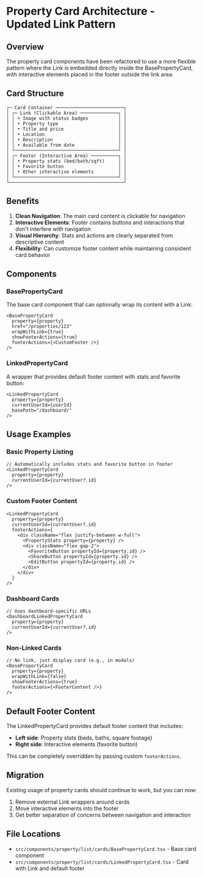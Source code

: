 # Property Card Architecture - Updated Link Pattern

## Overview

The property card components have been refactored to use a more flexible pattern where the Link is embedded directly inside the BasePropertyCard, with interactive elements placed in the footer outside the link area.

## Card Structure

```
┌─ Card Container ─────────────────────────┐
│ ┌─ Link (Clickable Area) ──────────────┐ │
│ │ • Image with status badges           │ │
│ │ • Property type                      │ │
│ │ • Title and price                    │ │
│ │ • Location                           │ │
│ │ • Description                        │ │
│ │ • Available from date                │ │
│ └──────────────────────────────────────┘ │
│ ┌─ Footer (Interactive Area) ──────────┐ │
│ │ • Property stats (bed/bath/sqft)     │ │
│ │ • Favorite button                    │ │
│ │ • Other interactive elements         │ │
│ └──────────────────────────────────────┘ │
└──────────────────────────────────────────┘
```

## Benefits

1. **Clean Navigation**: The main card content is clickable for navigation
2. **Interactive Elements**: Footer contains buttons and interactions that don't interfere with navigation
3. **Visual Hierarchy**: Stats and actions are clearly separated from descriptive content
4. **Flexibility**: Can customize footer content while maintaining consistent card behavior

## Components

### BasePropertyCard

The base card component that can optionally wrap its content with a Link:

```tsx
<BasePropertyCard
  property={property}
  href="/properties/123"
  wrapWithLink={true}
  showFooterActions={true}
  footerActions={<CustomFooter />}
/>
```

### LinkedPropertyCard

A wrapper that provides default footer content with stats and favorite button:

```tsx
<LinkedPropertyCard
  property={property}
  currentUserId={userId}
  basePath="/dashboard/"
/>
```

## Usage Examples

### Basic Property Listing

```tsx
// Automatically includes stats and favorite button in footer
<LinkedPropertyCard
  property={property}
  currentUserId={currentUser?.id}
/>
```

### Custom Footer Content

```tsx
<LinkedPropertyCard
  property={property}
  currentUserId={currentUser?.id}
  footerActions={
    <div className="flex justify-between w-full">
      <PropertyStats property={property} />
      <div className="flex gap-2">
        <FavoriteButton propertyId={property.id} />
        <ShareButton propertyId={property.id} />
        <EditButton propertyId={property.id} />
      </div>
    </div>
  }
/>
```

### Dashboard Cards

```tsx
// Uses dashboard-specific URLs
<DashboardLinkedPropertyCard
  property={property}
  currentUserId={currentUser?.id}
/>
```

### Non-Linked Cards

```tsx
// No link, just display card (e.g., in modals)
<BasePropertyCard
  property={property}
  wrapWithLink={false}
  showFooterActions={true}
  footerActions={<FooterContent />}
/>
```

## Default Footer Content

The LinkedPropertyCard provides default footer content that includes:

- **Left side**: Property stats (beds, baths, square footage)
- **Right side**: Interactive elements (favorite button)

This can be completely overridden by passing custom `footerActions`.

## Migration

Existing usage of property cards should continue to work, but you can now:

1. Remove external Link wrappers around cards
2. Move interactive elements into the footer
3. Get better separation of concerns between navigation and interaction

## File Locations

- `src/components/property/list/cards/BasePropertyCard.tsx` - Base card component
- `src/components/property/list/cards/LinkedPropertyCard.tsx` - Card with Link and default footer
